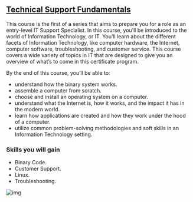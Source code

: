 ## [Technical Support Fundamentals](https://www.coursera.org/learn/technical-support-fundamentals?specialization=google-it-support)

This course is the first of a series that aims to prepare you for a role as an entry-level IT Support Specialist. In this course, you’ll be introduced to the world of Information Technology, or IT. You’ll learn about the different facets of Information Technology, like computer hardware, the Internet, computer software, troubleshooting, and customer service. This course covers a wide variety of topics in IT that are designed to give you an overview of what’s to come in this certificate program.

By the end of this course, you’ll be able to:

- understand how the binary system works.
- assemble a computer from scratch.
- choose and install an operating system on a computer.
- understand what the Internet is, how it works, and the impact it has in the modern world.
- learn how applications are created and how they work under the hood of a computer.
- utilize common problem-solving methodologies and soft skills in an Information Technology setting.

### Skills you will gain

- Binary Code.
- Customer Support.
- Linux.
- Troubleshooting.

![img]()